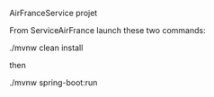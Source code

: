AirFranceService projet

From ServiceAirFrance launch these two commands:

./mvnw clean install

then

./mvnw spring-boot:run
